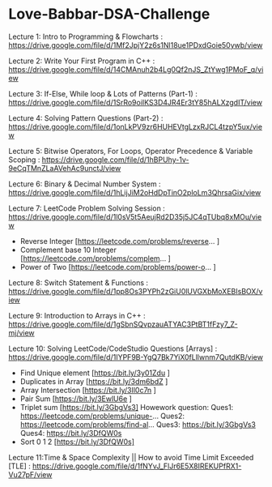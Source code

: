 # Love-Babbar-DSA-Challenge

Lecture 1: Intro to Programming & Flowcharts : https://drive.google.com/file/d/1Mf2JpjY2z6s1Nl18ue1PDxdGoie50ywb/view

Lecture 2: Write Your First Program in C++ : https://drive.google.com/file/d/14CMAnuh2b4Lg0Qf2nJS_ZtYwg1PMoF_q/view

Lecture 3: If-Else, While loop & Lots of Patterns (Part-1) : https://drive.google.com/file/d/1SrRo9oiIKS3D4JR4Er3tY85hALXzgdIT/view

Lecture 4: Solving Pattern Questions (Part-2) : https://drive.google.com/file/d/1onLkPV9zr6HUHEVtgLzxRJCL4tzpY5ux/view

Lecture 5: Bitwise Operators, For Loops, Operator Precedence & Variable Scoping : https://drive.google.com/file/d/1hBPUhy-1v-9eCqTMnZLaAVehAc9unctJ/view

Lecture 6: Binary & Decimal Number System : https://drive.google.com/file/d/1hLijJiM2oHdDpTinO2ploLm3QhrsaGix/view

Lecture 7: LeetCode Problem Solving Session : https://drive.google.com/file/d/1l0sV5t5AeujRd2D35j5JC4qTUbq8xMOu/view
 - Reverse Integer [https://leetcode.com/problems/reverse... ]
 - Complement base 10 Integer [https://leetcode.com/problems/complem... ]
 - Power of Two [https://leetcode.com/problems/power-o... ]

Lecture 8: Switch Statement & Functions : https://drive.google.com/file/d/1pp8Os3PYPh2zGiU0lUVGXbMoXEBIsBOX/view

Lecture 9: Introduction to Arrays in C++ : https://drive.google.com/file/d/1gSbnSQvpzauATYAC3PtBT1fFzy7_Z-mj/view

Lecture 10: Solving LeetCode/CodeStudio Questions [Arrays] : 
https://drive.google.com/file/d/1IYPF9B-YgQ7Bk7YiX0fLllwnm7QutdKB/view
- Find Unique element [https://bit.ly/3y01Zdu ]
- Duplicates in Array [https://bit.ly/3dm6bdZ ]
- Array Intersection [https://bit.ly/3Il0c7n ]
- Pair Sum [https://bit.ly/3EwlU6e ]
- Triplet sum [https://bit.ly/3GbgVs3]
Howework question:
Ques1: https://leetcode.com/problems/unique-...
Ques2: https://leetcode.com/problems/find-al... 
Ques3: https://bit.ly/3GbgVs3 
Ques4: https://bit.ly/3DfQW0s 
- Sort 0 1 2 [https://bit.ly/3DfQW0s]

Lecture 11:Time & Space Complexity || How to avoid Time Limit Exceeded [TLE] : https://drive.google.com/file/d/1fNYvJ_FlJr6E5X8IREKUPfRX1-Vu27pF/view
